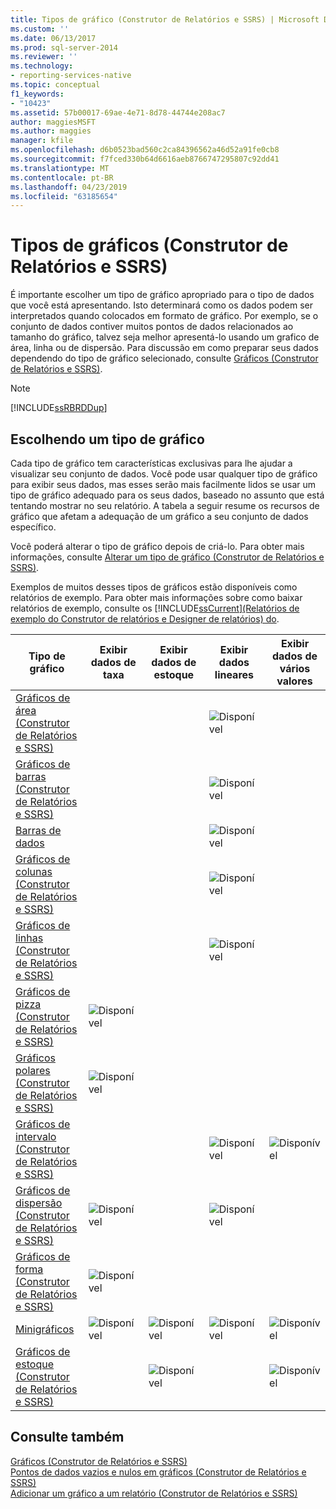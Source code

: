 ```yaml
---
title: Tipos de gráfico (Construtor de Relatórios e SSRS) | Microsoft Docs
ms.custom: ''
ms.date: 06/13/2017
ms.prod: sql-server-2014
ms.reviewer: ''
ms.technology:
- reporting-services-native
ms.topic: conceptual
f1_keywords:
- "10423"
ms.assetid: 57b00017-69ae-4e71-8d78-44744e208ac7
author: maggiesMSFT
ms.author: maggies
manager: kfile
ms.openlocfilehash: d6b0523bad560c2ca84396562a46d52a91fe0cb8
ms.sourcegitcommit: f7fced330b64d6616aeb8766747295807c92dd41
ms.translationtype: MT
ms.contentlocale: pt-BR
ms.lasthandoff: 04/23/2019
ms.locfileid: "63185654"
---
```

# <a name="chart-types-report-builder-and-ssrs"></a>Tipos de gráficos (Construtor de Relatórios e SSRS)
  É importante escolher um tipo de gráfico apropriado para o tipo de dados que você está apresentando. Isto determinará como os dados podem ser interpretados quando colocados em formato de gráfico. Por exemplo, se o conjunto de dados contiver muitos pontos de dados relacionados ao tamanho do gráfico, talvez seja melhor apresentá-lo usando um grafico de área, linha ou de dispersão. Para discussão em como preparar seus dados dependendo do tipo de gráfico selecionado, consulte [Gráficos &#40;Construtor de Relatórios e SSRS&#41;](charts-report-builder-and-ssrs.md).  
  
> [!NOTE]  
>  [!INCLUDE[ssRBRDDup](../../includes/ssrbrddup-md.md)]  
  
## <a name="choosing-a-chart-type"></a>Escolhendo um tipo de gráfico  
 Cada tipo de gráfico tem características exclusivas para lhe ajudar a visualizar seu conjunto de dados. Você pode usar qualquer tipo de gráfico para exibir seus dados, mas esses serão mais facilmente lidos se usar um tipo de gráfico adequado para os seus dados, baseado no assunto que está tentando mostrar no seu relatório. A tabela a seguir resume os recursos de gráfico que afetam a adequação de um gráfico a seu conjunto de dados específico.  
  
 Você poderá alterar o tipo de gráfico depois de criá-lo. Para obter mais informações, consulte [Alterar um tipo de gráfico &#40;Construtor de Relatórios e SSRS&#41;](change-a-chart-type-report-builder-and-ssrs.md).  
  
 Exemplos de muitos desses tipos de gráficos estão disponíveis como relatórios de exemplo. Para obter mais informações sobre como baixar relatórios de exemplo, consulte os [!INCLUDE[ssCurrent](../../includes/sscurrent-md.md)][(Relatórios de exemplo do Construtor de relatórios e Designer de relatórios) do](https://go.microsoft.com/fwlink/?LinkId=198283).  
  
|Tipo de gráfico|Exibir dados de taxa|Exibir dados de estoque|Exibir dados lineares|Exibir dados de vários valores|  
|----------------|------------------------|------------------------|-------------------------|-------------------------------|  
|[Gráficos de área &#40;Construtor de Relatórios e SSRS&#41;](area-charts-report-builder-and-ssrs.md)|||![Disponível](../media/greencheck.gif "Disponível")||  
|[Gráficos de barras &#40;Construtor de Relatórios e SSRS&#41;](bar-charts-report-builder-and-ssrs.md)|||![Disponível](../media/greencheck.gif "Disponível")||  
|[Barras de dados](sparklines-and-data-bars-report-builder-and-ssrs.md)|||![Disponível](../media/greencheck.gif "Disponível")||  
|[Gráficos de colunas &#40;Construtor de Relatórios e SSRS&#41;](column-charts-report-builder-and-ssrs.md)|||![Disponível](../media/greencheck.gif "Disponível")||  
|[Gráficos de linhas &#40;Construtor de Relatórios e SSRS&#41;](line-charts-report-builder-and-ssrs.md)|||![Disponível](../media/greencheck.gif "Disponível")||  
|[Gráficos de pizza &#40;Construtor de Relatórios e SSRS&#41;](pie-charts-report-builder-and-ssrs.md)|![Disponível](../media/greencheck.gif "Disponível")||||  
|[Gráficos polares &#40;Construtor de Relatórios e SSRS&#41;](polar-charts-report-builder-and-ssrs.md)|![Disponível](../media/greencheck.gif "Disponível")||||  
|[Gráficos de intervalo &#40;Construtor de Relatórios e SSRS&#41;](range-charts-report-builder-and-ssrs.md)|||![Disponível](../media/greencheck.gif "Disponível")|![Disponível](../media/greencheck.gif "Disponível")|  
|[Gráficos de dispersão &#40;Construtor de Relatórios e SSRS&#41;](scatter-charts-report-builder-and-ssrs.md)|![Disponível](../media/greencheck.gif "Disponível")||![Disponível](../media/greencheck.gif "Disponível")||  
|[Gráficos de forma &#40;Construtor de Relatórios e SSRS&#41;](shape-charts-report-builder-and-ssrs.md)|![Disponível](../media/greencheck.gif "Disponível")||||  
|[Minigráficos](sparklines-and-data-bars-report-builder-and-ssrs.md)|![Disponível](../media/greencheck.gif "Disponível")|![Disponível](../media/greencheck.gif "Disponível")|![Disponível](../media/greencheck.gif "Disponível")|![Disponível](../media/greencheck.gif "Disponível")|  
|[Gráficos de estoque &#40;Construtor de Relatórios e SSRS&#41;](stock-charts-report-builder-and-ssrs.md)||![Disponível](../media/greencheck.gif "Disponível")||![Disponível](../media/greencheck.gif "Disponível")|  
  
## <a name="see-also"></a>Consulte também  
 [Gráficos &#40;Construtor de Relatórios e SSRS&#41;](charts-report-builder-and-ssrs.md)   
 [Pontos de dados vazios e nulos em gráficos &#40;Construtor de Relatórios e SSRS&#41;](empty-and-null-data-points-in-charts-report-builder-and-ssrs.md)   
 [Adicionar um gráfico a um relatório &#40;Construtor de Relatórios e SSRS&#41;](add-a-chart-to-a-report-report-builder-and-ssrs.md)  
  
  
